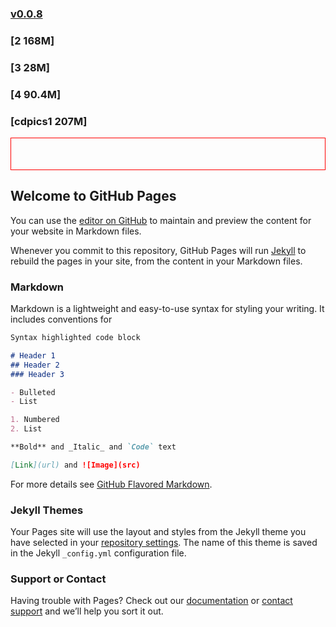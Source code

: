 ### [v0.0.8](https://github.com/littleflute/cdpics1/edit/master/README.md)
### [2          168M]
### [3          28M]
### [4          90.4M]
### [cdpics1    207M]



<style>
#myViewer{
	border:1px red solid;
    height:50px;
}
</style>
<div id="myViewer"></div>
<script>
function blPicViewer()
{
	this.init = function ()
    {
    	var v = document.getElementById("myViewer");
        v.style.width 	= "100px";
        v.style.height 	= "100px";
        v.style.border 	= "1px blue solid"; 
        this.setVer("v0.0.2");
    }
    this.setVer = function(v)
    {
    	var p = document.getElementById("myViewer");
        var o = document.createElement("div");
        o.style.border = "1px green solid";
        o.innerHTML = v;
        p.appendChild(o);
    }
}
var v = new blPicViewer();
v.init();

</script>

























## Welcome to GitHub Pages

You can use the [editor on GitHub](https://github.com/littleflute/cdpics1/edit/master/README.md) to maintain and preview the content for your website in Markdown files.

Whenever you commit to this repository, GitHub Pages will run [Jekyll](https://jekyllrb.com/) to rebuild the pages in your site, from the content in your Markdown files.

### Markdown

Markdown is a lightweight and easy-to-use syntax for styling your writing. It includes conventions for

```markdown
Syntax highlighted code block

# Header 1
## Header 2
### Header 3

- Bulleted
- List

1. Numbered
2. List

**Bold** and _Italic_ and `Code` text

[Link](url) and ![Image](src)
```

For more details see [GitHub Flavored Markdown](https://guides.github.com/features/mastering-markdown/).

### Jekyll Themes

Your Pages site will use the layout and styles from the Jekyll theme you have selected in your [repository settings](https://github.com/littleflute/cdpics1/settings). The name of this theme is saved in the Jekyll `_config.yml` configuration file.

### Support or Contact

Having trouble with Pages? Check out our [documentation](https://help.github.com/categories/github-pages-basics/) or [contact support](https://github.com/contact) and we’ll help you sort it out.
